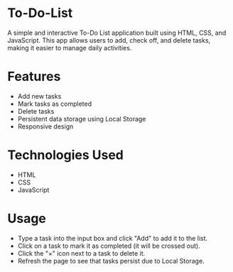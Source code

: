 # To-Do-List
A simple and interactive To-Do List application built using HTML, CSS, and JavaScript. This app allows users to add, check off, and delete tasks, making it easier to manage daily activities.

# Features
- Add new tasks
- Mark tasks as completed
- Delete tasks
- Persistent data storage using Local Storage
- Responsive design

# Technologies Used
- HTML
- CSS
- JavaScript

# Usage
- Type a task into the input box and click "Add" to add it to the list.
- Click on a task to mark it as completed (it will be crossed out).
- Click the "×" icon next to a task to delete it.
- Refresh the page to see that tasks persist due to Local Storage.
